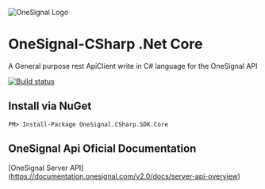 ![OneSignal Logo](https://onesignal.com/assets/common/logo_onesignal_color.png)
# OneSignal-CSharp .Net Core
A General purpose rest ApiClient write in C# language for the OneSignal API

[![Build status](https://ci.appveyor.com/api/projects/status/ki6wuc19tx7eho36/branch/master?svg=true)](https://ci.appveyor.com/project/MundiPagg/onesignal-csharp-sdk/branch/master)

## Install via NuGet

```
PM> Install-Package OneSignal.CSharp.SDK.Core
```

## OneSignal Api Oficial Documentation
[OneSignal Server API] (https://documentation.onesignal.com/v2.0/docs/server-api-overview)
